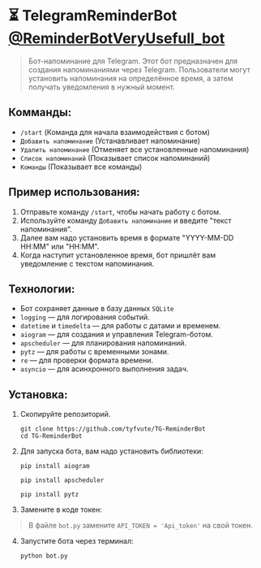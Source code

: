 **⏳ TelegramReminderBot [@ReminderBotVeryUsefull_bot](https://web.telegram.org/k/#@ReminderBotVeryUsefull_bot)**
=
>Бот-напоминание для Telegram.
>Этот бот предназначен для создания напоминаниями через Telegram. Пользователи могут установить напоминания на определённое время, а затем получать уведомления в нужный момент.

Комманды:
-
- `/start` (Команда для начала взаимодействия с ботом)
- `Добавить напоминание` (Устанавливает напоминание)
- `Удалить напоминание` (Отменяет все установленные напоминания)
- `Список напоминаний` (Показывает список напоминаний)
- `Команды` (Показывает все команды)

Пример использования:
-
1. Отправьте команду `/start`, чтобы начать работу с ботом.
2. Используйте команду `Добавить напоминание` и введите "текст напоминания".
3. Далее вам надо установить время в формате "YYYY-MM-DD HH:MM" или "HH:MM".
4. Когда наступит установленное время, бот пришлёт вам уведомление с текстом напоминания.

Технологии:
-

- Бот сохраняет данные в базу данных `SQLite`
- `logging` — для логирования событий.
- `datetime` и `timedelta` — для работы с датами и временем.
- `aiogram` — для создания и управления Telegram-ботом.
- `apscheduler` — для планирования напоминаний.
- `pytz` — для работы с временными зонами.
- `re` — для проверки формата времени.
- `asyncio` — для асинхронного выполнения задач.

**Установка:**
-

1. Скопируйте репозиторий.

       git clone https://github.com/tyfvute/TG-ReminderBot
       cd TG-ReminderBot

3. Для запуска бота, вам надо установить библиотеки:

       pip install aiogram

       pip install apscheduler

       pip install pytz

4. Замените в коде токен:

>В файле `bot.py` замените `API_TOKEN = 'Api_token'` на свой токен.

4. Запустите бота через терминал:

       python bot.py
      
